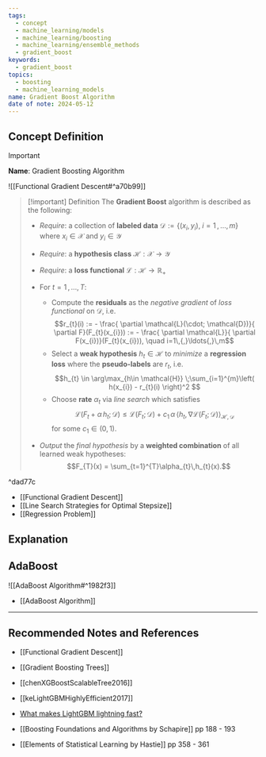 ```yaml
---
tags:
  - concept
  - machine_learning/models
  - machine_learning/boosting
  - machine_learning/ensemble_methods
  - gradient_boost
keywords:
  - gradient_boost
topics:
  - boosting
  - machine_learning_models
name: Gradient Boost Algorithm
date of note: 2024-05-12
---
```


## Concept Definition

>[!important]
>**Name**: Gradient Boosting Algorithm

![[Functional Gradient Descent#^a70b99]]


>[!important] Definition
>The **Gradient Boost** algorithm is described as the following:
>- *Require*: a collection of **labeled data** $\mathcal{D}:=\left\{ (x_{i}, y_{i}), \; i=1 \,{,}\ldots{,}\, m\right\}$ where $x_{i}\in \mathcal{X}$ and $y_{i}\in \mathcal{Y}$
>- *Require*: a **hypothesis class** $\mathcal{H}: \mathcal{X}\to \mathcal{Y}$
>- *Require*:  a **loss functional** $\mathcal{L}: \mathcal{H} \to \mathbb{R}_{+}$
>- For $t = 1 \,{,}\ldots{,}\,T$:
>	- Compute the **residuals** as the *negative gradient* of *loss functional* on $\mathcal{D}$, i.e. $$r_{t}(i) :=  - \frac{ \partial \mathcal{L}(\cdot; \mathcal{D})}{ \partial F}(F_{t}(x_{i})) := - \frac{ \partial \mathcal{L}}{ \partial F(x_{i})}(F_{t}(x_{i})), \quad i=1\,{,}\ldots{,}\,m$$
>	- Select a **weak hypothesis** $h_{t} \in \mathcal{H}$ to *minimize* a **regression loss** where the **pseudo-labels** are $r_{t}$, i.e. $$h_{t} \in \arg\max_{h\in \mathcal{H}} \;\sum_{i=1}^{m}\left( h(x_{i}) - r_{t}(i) \right)^2 $$
>	- Choose **rate** $\alpha_{t}$ via *line search* which satisfies $$\mathcal{L}(F_{t} + \alpha\, h_{t}; \mathcal{D}) \le \mathcal{L}(F_{t}; \mathcal{D}) + c_{1}\,\alpha\, \left\langle h_{t} , \nabla \mathcal{L}(F_{t};\mathcal{D}) \right\rangle_{\mathcal{H}, \mathcal{D}}$$ for some $c_{1} \in  (0,1).$
>		  
>- *Output* the *final hypothesis* by a **weighted combination** of all learned weak hypotheses: $$F_{T}(x) = \sum_{t=1}^{T}\alpha_{t}\,h_{t}(x).$$

^dad77c

- [[Functional Gradient Descent]]
- [[Line Search Strategies for Optimal Stepsize]]
- [[Regression Problem]]

## Explanation


## AdaBoost

![[AdaBoost Algorithm#^1982f3]]

- [[AdaBoost Algorithm]]









-----------
##  Recommended Notes and References

- [[Functional Gradient Descent]]
- [[Gradient Boosting Trees]]

- [[chenXGBoostScalableTree2016]]
- [[keLightGBMHighlyEfficient2017]]

- [What makes LightGBM lightning fast?](https://towardsdatascience.com/what-makes-lightgbm-lightning-fast-a27cf0d9785e)

- [[Boosting Foundations and Algorithms by Schapire]] pp 188 - 193
- [[Elements of Statistical Learning by Hastie]] pp 358 - 361
